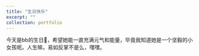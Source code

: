 ```yaml
---
title: "生日快乐"
excerpt: ""
collection: portfolio
---
```


今天是bb的生日🎂，希望她能一直充满元气和能量，毕竟我知道她是一个坚毅的小女孩呢。人生嘛，易如反掌不是么，嘿嘿。









